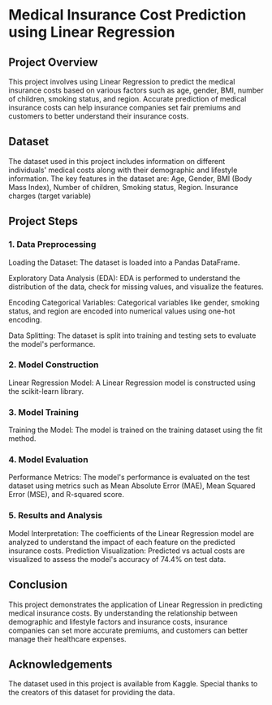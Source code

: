 # Medical Insurance Cost Prediction using Linear Regression
## Project Overview
This project involves using Linear Regression to predict the medical insurance costs based on various factors such as age, gender, BMI, number of children, smoking status, and region. Accurate prediction of medical insurance costs can help insurance companies set fair premiums and customers to better understand their insurance costs.

## Dataset
The dataset used in this project includes information on different individuals' medical costs along with their demographic and lifestyle information. The key features in the dataset are:
Age, Gender, BMI (Body Mass Index), Number of children, Smoking status, Region. Insurance charges (target variable)

## Project Steps
### 1. Data Preprocessing
Loading the Dataset: The dataset is loaded into a Pandas DataFrame.

Exploratory Data Analysis (EDA): EDA is performed to understand the distribution of the data, check for missing values, and visualize the features.

Encoding Categorical Variables: Categorical variables like gender, smoking status, and region are encoded into numerical values using one-hot encoding.

Data Splitting: The dataset is split into training and testing sets to evaluate the model's performance.

### 2. Model Construction
Linear Regression Model: A Linear Regression model is constructed using the scikit-learn library.
### 3. Model Training
Training the Model: The model is trained on the training dataset using the fit method.
### 4. Model Evaluation
Performance Metrics: The model's performance is evaluated on the test dataset using metrics such as Mean Absolute Error (MAE), Mean Squared Error (MSE), and R-squared score.
### 5. Results and Analysis
Model Interpretation: The coefficients of the Linear Regression model are analyzed to understand the impact of each feature on the predicted insurance costs.
Prediction Visualization: Predicted vs actual costs are visualized to assess the model's accuracy of 74.4% on test data.

## Conclusion
This project demonstrates the application of Linear Regression in predicting medical insurance costs. By understanding the relationship between demographic and lifestyle factors and insurance costs, insurance companies can set more accurate premiums, and customers can better manage their healthcare expenses.

## Acknowledgements
The dataset used in this project is available from Kaggle. Special thanks to the creators of this dataset for providing the data.

